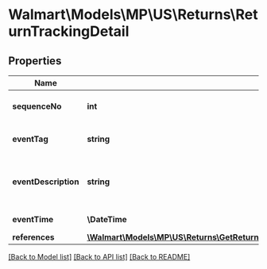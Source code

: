 # Walmart\Models\MP\US\Returns\ReturnTrackingDetail

## Properties

Name | Type | Description | Notes
------------ | ------------- | ------------- | -------------
**sequenceNo** | **int** | The stage the return is in. (e.g., '1' is an initiated return) | [optional]
**eventTag** | **string** | The last completed return event. (e.g., 'RETURN_IN_TRANSIT') | [optional]
**eventDescription** | **string** | Description of current return status event. (e.g., 'A MARKET_PLACE Return in Transit') | [optional]
**eventTime** | **\DateTime** | Timestamp of listed event | [optional]
**references** | [**\Walmart\Models\MP\US\Returns\GetReturns200ResponseReturnOrdersInnerReturnOrderLinesInnerChargesInnerReferencesInner[]**](GetReturns200ResponseReturnOrdersInnerReturnOrderLinesInnerChargesInnerReferencesInner.md) | Used only for 1P | [optional]


[[Back to Model list]](./) [[Back to API list]](../../../../../README.md#supported-apis) [[Back to README]](../../../../../README.md)
